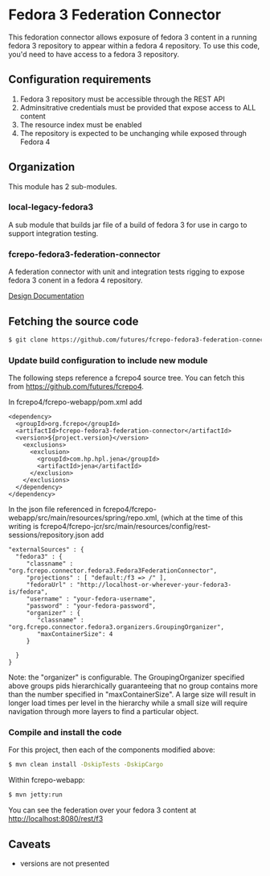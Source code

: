 # Fedora 3 Federation Connector

This fedoration connector allows exposure of fedora 3 content in a running
fedora 3 repository to appear within a fedora 4 repository.  To use this code,
you'd need to have access to a fedora 3 repository.

## Configuration requirements

1.  Fedora 3 repository must be accessible through the REST API
2.  Adminsitrative credentials must be provided that expose access to ALL content
3.  The resource index must be enabled
4.  The repository is expected to be unchanging while exposed through Fedora 4

## Organization

This module has 2 sub-modules.

### local-legacy-fedora3

A sub module that builds  jar file of a build of fedora 3 for use in
cargo to support integration testing.

### fcrepo-fedora3-federation-connector

A federation connector with unit and integration tests rigging to expose
fedora 3 conent in a fedora 4 repository.


[Design Documentation](https://wiki.duraspace.org/display/FF/Design+-+Fedora+3+to+4+Upgrade)

## Fetching the source code

```bash
$ git clone https://github.com/futures/fcrepo-fedora3-federation-connector
```
### Update build configuration to include new module

The following steps reference a fcrepo4 source tree.  You can fetch this
from https://github.com/futures/fcrepo4.

In fcrepo4/fcrepo-webapp/pom.xml add

	<dependency>
	  <groupId>org.fcrepo</groupId>
	  <artifactId>fcrepo-fedora3-federation-connector</artifactId>
	  <version>${project.version}</version>
	    <exclusions>
	      <exclusion>
	        <groupId>com.hp.hpl.jena</groupId>
	        <artifactId>jena</artifactId>
	      </exclusion>
	    </exclusions>
	  </dependency>
	</dependency>

In the json file referenced in fcrepo4/fcrepo-webapp/src/main/resources/spring/repo.xml, 
(which at the time of this writing is fcrepo4/fcrepo-jcr/src/main/resources/config/rest-sessions/repository.json add

	"externalSources" : {
	  "fedora3" : {
	     "classname" : "org.fcrepo.connector.fedora3.Fedora3FederationConnector",
	     "projections" : [ "default:/f3 => /" ],
	     "fedoraUrl" : "http://localhost-or-wherever-your-fedora3-is/fedora",
	     "username" : "your-fedora-username",
	     "password" : "your-fedora-password",
         "organizer" : {
            "classname" : "org.fcrepo.connector.fedora3.organizers.GroupingOrganizer",
            "maxContainerSize": 4
         }

	  }
	}

Note: the "organizer" is configurable.  The GroupingOrganizer specified above
      groups pids hierarchically guaranteeing that no group contains more than
      the number specified in "maxContainerSize".  A large size will result in
      longer load times per level in the hierarchy while a small size will
      require navigation through more layers to find a particular object.

### Compile and install the code
For this project, then each of the components modified above:

```bash
$ mvn clean install -DskipTests -DskipCargo
```

Within fcrepo-webapp:

```bash
$ mvn jetty:run
```

You can see the federation over your fedora 3 content at [http://localhost:8080/rest/f3](http://localhost:8080/rest/f3)

## Caveats

* versions are not presented

